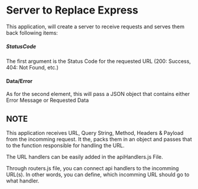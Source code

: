 # Server to Replace Express

This application, will create a server to receive requests and serves them back following items:

##### StatusCode
The first argument is the Status Code for the requested URL (200: Success, 404: Not Found, etc.) 

#### Data/Error
As for the second element, this will pass a JSON object that contains either Error Message or Requested Data

## NOTE
This application receives URL, Query String, Method, Headers & Payload from the incomming request. It the, packs them in an object and passes that to the function responsible for handling the URL.

The URL handlers can be easily added in the apiHandlers.js File.

Through routers.js file, you can connect api handlers to the incomming URL(s). In other words, you can define, which incomming URL should go to what handler.